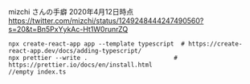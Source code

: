 mizchi さんの手癖 2020年4月12日時点 https://twitter.com/mizchi/status/1249248444247490560?s=20&t=Bn5PxYykAc-Ht1W0runrZQ

```
npx create-react-app app --template typescript  # https://create-react-app.dev/docs/adding-typescript/
npx prettier --write .                        # https://prettier.io/docs/en/install.html
//empty index.ts
```
